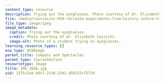 ```yaml
---
content_type: resource
description: Trying out the eyeglasses. Photo courtesy of Dr. Elizabeth Cavicchi.
file: /media/courses/ec-050-recreate-experiments-from-history-inform-the-future-from-the-past-galileo-january-iap-2010/1375c1eeb9c72c382341d56155cf5f2d_IMG_3626.jpg
file_type: image/jpeg
image_metadata:
  caption: Trying out the eyeglasses.
  credit: Photo courtesy of Dr. Elizabeth Cavicchi.
  image-alt: Photo of a student trying on eyeglasses.
learning_resource_types: []
ocw_type: OCWImage
parent_title: Compass and Spectacles
parent_type: CourseSection
resourcetype: Image
title: IMG_3626.jpg
uid: 1375c1ee-b9c7-2c38-2341-d56155cf5f2d
---
```

